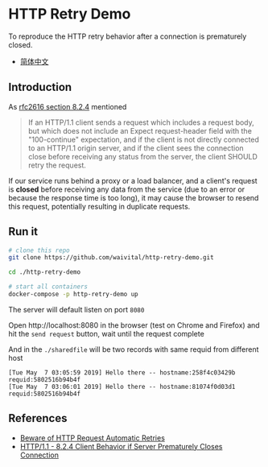 # HTTP Retry Demo

To reproduce the HTTP retry behavior after a connection is prematurely closed.

- [简体中文](README_CN.md)

## Introduction

As [rfc2616 section 8.2.4](https://tools.ietf.org/html/rfc2616#section-8.2.4) mentioned

> If an HTTP/1.1 client sends a request which includes a request body, but which does not include an Expect request-header field with the "100-continue" expectation, and if the client is not directly connected to an HTTP/1.1 origin server, and if the client sees the connection close before receiving any status from the server, the client SHOULD retry the request.

If our service runs behind a proxy or a load balancer, and a client's request is **closed** before receiving any data from the service (due to an error or because the response time is too long), it may cause the browser to resend this request, potentially resulting in duplicate requests.

## Run it

```bash
# clone this repo
git clone https://github.com/waivital/http-retry-demo.git

cd ./http-retry-demo

# start all containers
docker-compose -p http-retry-demo up
```

The server will default listen on port `8080`

Open http://localhost:8080 in the browser (test on Chrome and Firefox) and hit the `send request` button, wait until the request complete

And in the `./sharedfile` will be two records with same requid from different host
```
[Tue May  7 03:05:59 2019] Hello there -- hostname:258f4c03429b requid:5802516b94b4f
[Tue May  7 03:06:01 2019] Hello there -- hostname:81074f0d03d1 requid:5802516b94b4f
```

## References

- [Beware of HTTP Request Automatic Retries](https://blogs.oracle.com/ravello/beware-http-requests-automatic-retries)
- [HTTP/1.1 - 8.2.4 Client Behavior if Server Prematurely Closes Connection](https://tools.ietf.org/html/rfc2616#section-8.2.4)
